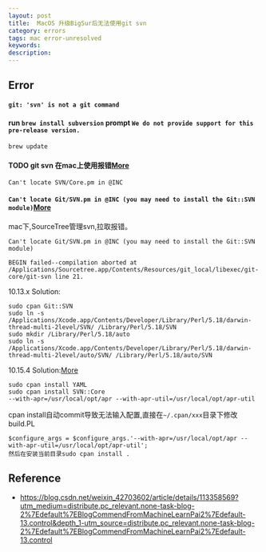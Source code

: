 ```yaml
---
layout: post
title:  MacOS 升级BigSur后无法使用git svn
category: errors
tags: mac error-unresolved
keywords: 
description: 
---
```



## Error


#### `git: 'svn' is not a git command`

#### run `brew install subversion` prompt `We do not provide support for this pre-release version.`

```
brew update
```

#### TODO git svn 在mac上使用报错[More](http://comdyn.hy.tsinghua.edu.cn/from-web/server/589-git-svn-%E9%94%99%E8%AF%AF-%E2%80%9Ccan-t-locate-svn-core-pm-in-inc%E2%80%9D-%E7%9A%84%E8%A7%A3%E5%86%B3%E6%96%B9%E6%A1%88)

```
Can't locate SVN/Core.pm in @INC
```


#### `Can't locate Git/SVN.pm in @INC (you may need to install the Git::SVN module)`[More](https://github.wangkaimin.com/2018/09/05/git-svn-mac-error.html)

mac下,SourceTree管理svn,拉取报错。
```
Can't locate Git/SVN.pm in @INC (you may need to install the Git::SVN module)

BEGIN failed--compilation aborted at
/Applications/Sourcetree.app/Contents/Resources/git_local/libexec/git-core/git-svn line 21.
```

10.13.x Solution:
```
sudo cpan Git::SVN
sudo ln -s /Applications/Xcode.app/Contents/Developer/Library/Perl/5.18/darwin-thread-multi-2level/SVN/ /Library/Perl/5.18/SVN 
sudo mkdir /Library/Perl/5.18/auto
sudo ln -s /Applications/Xcode.app/Contents/Developer/Library/Perl/5.18/darwin-thread-multi-2level/auto/SVN/ /Library/Perl/5.18/auto/SVN
```


10.15.4 Solution:[More](https://blog.meathill.com/perl/set-up-perl-on-new-mac.html)
```
sudo cpan install YAML
sudo cpan install SVN::Core
--with-apr=/usr/local/opt/apr --with-apr-util=/usr/local/opt/apr-util
```


cpan install自动commit导致无法输入配置,直接在`~/.cpan/xxx`目录下修改build.PL

```
$configure_args = $configure_args.'--with-apr=/usr/local/opt/apr --with-apr-util=/usr/local/opt/apr-util';
然后在安装当前目录sudo cpan install .
```

## Reference

* <https://blog.csdn.net/weixin_42703602/article/details/113358569?utm_medium=distribute.pc_relevant.none-task-blog-2%7Edefault%7EBlogCommendFromMachineLearnPai2%7Edefault-13.control&depth_1-utm_source=distribute.pc_relevant.none-task-blog-2%7Edefault%7EBlogCommendFromMachineLearnPai2%7Edefault-13.control>
